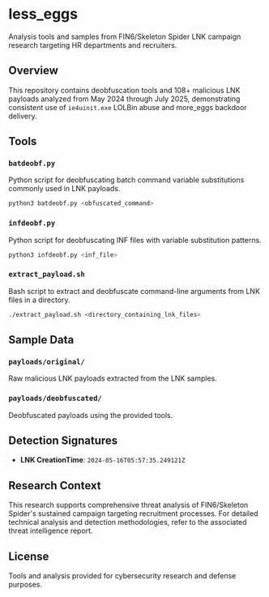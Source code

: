 # less_eggs

Analysis tools and samples from FIN6/Skeleton Spider LNK campaign research targeting HR departments and recruiters.

## Overview

This repository contains deobfuscation tools and 108+ malicious LNK payloads analyzed from May 2024 through July 2025, demonstrating consistent use of `ie4uinit.exe` LOLBin abuse and more_eggs backdoor delivery.

## Tools

### `batdeobf.py`

Python script for deobfuscating batch command variable substitutions commonly used in LNK payloads.

```bash
python3 batdeobf.py <obfuscated_command>
```

### `infdeobf.py` 

Python script for deobfuscating INF files with variable substitution patterns.

```bash
python3 infdeobf.py <inf_file>
```

### `extract_payload.sh`

Bash script to extract and deobfuscate command-line arguments from LNK files in a directory.

```bash
./extract_payload.sh <directory_containing_lnk_files>
```

## Sample Data

### `payloads/original/`

Raw malicious LNK payloads extracted from the LNK samples.

### `payloads/deobfuscated/`

Deobfuscated payloads using the provided tools.

## Detection Signatures

- **LNK CreationTime**: `2024-05-16T05:57:35.249121Z`

## Research Context

This research supports comprehensive threat analysis of FIN6/Skeleton Spider's sustained campaign targeting recruitment processes. For detailed technical analysis and detection methodologies, refer to the associated threat intelligence report.

## License

Tools and analysis provided for cybersecurity research and defense purposes.

